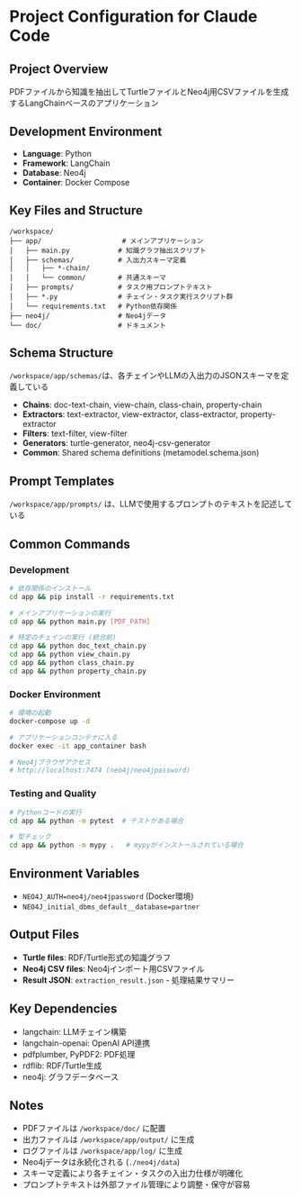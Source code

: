 # Project Configuration for Claude Code

## Project Overview
PDFファイルから知識を抽出してTurtleファイルとNeo4j用CSVファイルを生成するLangChainベースのアプリケーション

## Development Environment
- **Language**: Python
- **Framework**: LangChain
- **Database**: Neo4j
- **Container**: Docker Compose

## Key Files and Structure
```
/workspace/
├── app/                    # メインアプリケーション
│   ├── main.py            # 知識グラフ抽出スクリプト
│   ├── schemas/           # 入出力スキーマ定義
│   │   ├── *-chain/
│   │   └── common/        # 共通スキーマ
│   ├── prompts/           # タスク用プロンプトテキスト
│   ├── *.py               # チェイン・タスク実行スクリプト群
│   └── requirements.txt   # Python依存関係
├── neo4j/                 # Neo4jデータ
└── doc/                   # ドキュメント
```

## Schema Structure
`/workspace/app/schemas/`は、各チェインやLLMの入出力のJSONスキーマを定義している
- **Chains**: doc-text-chain, view-chain, class-chain, property-chain
- **Extractors**: text-extractor, view-extractor, class-extractor, property-extractor
- **Filters**: text-filter, view-filter
- **Generators**: turtle-generator, neo4j-csv-generator
- **Common**: Shared schema definitions (metamodel.schema.json)

## Prompt Templates
`/workspace/app/prompts/` は、LLMで使用するプロンプトのテキストを記述している

## Common Commands

### Development
```bash
# 依存関係のインストール
cd app && pip install -r requirements.txt

# メインアプリケーションの実行
cd app && python main.py [PDF_PATH]

# 特定のチェインの実行 (統合前)
cd app && python doc_text_chain.py
cd app && python view_chain.py
cd app && python class_chain.py
cd app && python property_chain.py
```

### Docker Environment
```bash
# 環境の起動
docker-compose up -d

# アプリケーションコンテナに入る
docker exec -it app_container bash

# Neo4jブラウザアクセス
# http://localhost:7474 (neo4j/neo4jpassword)
```

### Testing and Quality
```bash
# Pythonコードの実行
cd app && python -m pytest  # テストがある場合

# 型チェック
cd app && python -m mypy .   # mypyがインストールされている場合
```

## Environment Variables
- `NEO4J_AUTH=neo4j/neo4jpassword` (Docker環境)
- `NEO4J_initial_dbms_default__database=partner`

## Output Files
- **Turtle files**: RDF/Turtle形式の知識グラフ
- **Neo4j CSV files**: Neo4jインポート用CSVファイル
- **Result JSON**: `extraction_result.json` - 処理結果サマリー

## Key Dependencies
- langchain: LLMチェイン構築
- langchain-openai: OpenAI API連携
- pdfplumber, PyPDF2: PDF処理
- rdflib: RDF/Turtle生成
- neo4j: グラフデータベース

## Notes
- PDFファイルは `/workspace/doc/` に配置
- 出力ファイルは `/workspace/app/output/` に生成
- ログファイルは `/workspace/app/log/` に生成
- Neo4jデータは永続化される (`./neo4j/data`)
- スキーマ定義により各チェイン・タスクの入出力仕様が明確化
- プロンプトテキストは外部ファイル管理により調整・保守が容易